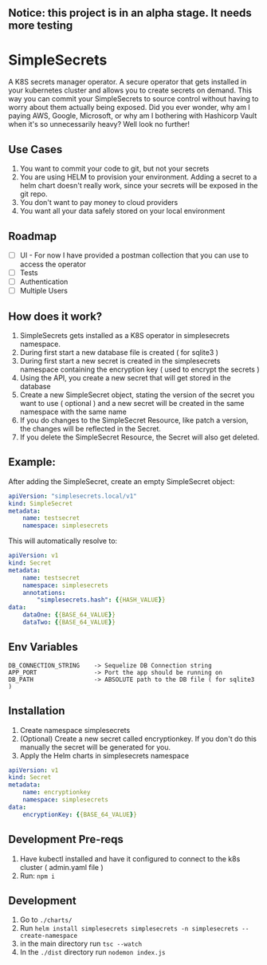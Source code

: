 ## Notice: this project is in an alpha stage. It needs more testing

# SimpleSecrets

A K8S secrets manager operator. A secure operator that gets installed in your kubernetes cluster and allows you to create 
secrets on demand. This way you can commit your SimpleSecrets to source control without having to worry about them actually being exposed.
Did you ever wonder, why am I paying AWS, Google, Microsoft, or why am I bothering with Hashicorp Vault when it's so unnecessarily 
heavy? Well look no further!

## Use Cases
1. You want to commit your code to git, but not your secrets
2. You are using HELM to provision your environment. Adding a secret to a helm chart doesn't really work, since your secrets will be exposed in the git repo.
3. You don't want to pay money to cloud providers
4. You want all your data safely stored on your local environment

## Roadmap
- [ ] UI - For now I have provided a postman collection that you can use to access the operator
- [ ] Tests
- [ ] Authentication 
- [ ] Multiple Users

## How does it work?
1. SimpleSecrets gets installed as a K8S operator in simplesecrets namespace.
2. During first start a new database file is created ( for sqlite3 )
3. During first start a new secret is created in the simplesecrets namespace containing the encryption key ( used to encrypt the secrets )
4. Using the API, you create a new secret that will get stored in the database
5. Create a new SimpleSecret object, stating the version of the secret you want to use ( optional ) and a new secret will be created in the same namespace with the same name
6. If you do changes to the SimpleSecret Resource, like patch a version, the changes will be reflected in the Secret. 
7. If you delete the SimpleSecret Resource, the Secret will also get deleted.

## Example:
After adding the SimpleSecret, create an empty SimpleSecret object:
~~~yaml
apiVersion: "simplesecrets.local/v1"
kind: SimpleSecret
metadata:
    name: testsecret
    namespace: simplesecrets
~~~
This will automatically resolve to:
~~~yaml
apiVersion: v1
kind: Secret
metadata:
    name: testsecret
    namespace: simplesecrets
    annotations:
        "simplesecrets.hash": {{HASH_VALUE}}
data:
    dataOne: {{BASE_64_VALUE}}
    dataTwo: {{BASE_64_VALUE}}
~~~

## Env Variables
~~~
DB_CONNECTION_STRING    -> Sequelize DB Connection string
APP_PORT                -> Port the app should be running on
DB_PATH                 -> ABSOLUTE path to the DB file ( for sqlite3 )
~~~

## Installation
1. Create namespace simplesecrets
2. (Optional) Create a new secret called encryptionkey. If you don't do this manually the secret will be generated for you.
3. Apply the Helm charts in simplesecrets namespace
~~~yaml
apiVersion: v1
kind: Secret
metadata:
    name: encryptionkey
    namespace: simplesecrets
data:
    encryptionKey: {{BASE_64_VALUE}}
~~~

## Development Pre-reqs
1. Have kubectl installed and have it configured to connect to the k8s cluster ( admin.yaml file )
2. Run: `npm i`

## Development
1. Go to `./charts/`
2. Run `helm install simplesecrets simplesecrets -n simplesecrets --create-namespace`
3. in the main directory run `tsc --watch`
4. In the `./dist` directory run `nodemon index.js`


















